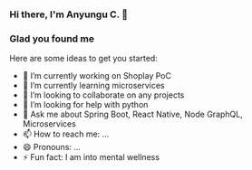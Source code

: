 ### Hi there, I'm Anyungu C. 👋    
### Glad you found me

<img src="images/IMG_9861.JPG"
     style="float: right; height: 1 px; width: 15px" />


Here are some ideas to get you started:

- 🔭 I’m currently working on Shoplay PoC
- 🌱 I’m currently learning microservices
- 👯 I’m looking to collaborate on any projects
- 🤔 I’m looking for help with python
- 💬 Ask me about Spring Boot, React Native, Node GraphQL, Microservices
- 📫 How to reach me: ...
- 😄 Pronouns: ...
- ⚡ Fun fact: I am into mental wellness
